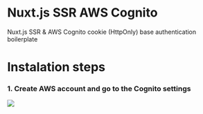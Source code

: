 # Nuxt.js SSR AWS Cognito
Nuxt.js SSR &amp; AWS Cognito cookie (HttpOnly) base authentication boilerplate

# Instalation steps 
### 1. Create AWS account and go to the Cognito settings
![](https://github.com/ja-klaudiusz/Nuxt.js-SSR-AWS-Cognito/blob/master/assets/1.png)
